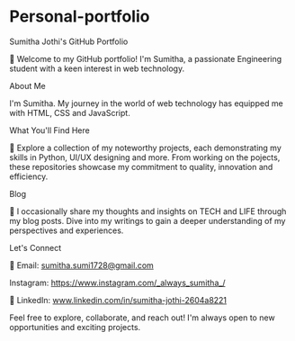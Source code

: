 # Personal-portfolio
Sumitha Jothi's GitHub Portfolio 

👋 Welcome to my GitHub portfolio! I'm Sumitha, a passionate Engineering student with a keen interest in web technology. 

About Me

I'm Sumitha. My journey in the world of web technology has equipped me with HTML, CSS and JavaScript.


What You'll Find Here

🚀 Explore a collection of my noteworthy projects, each demonstrating my skills in Python, UI/UX designing and more.
From working on the pojects, these repositories showcase my commitment to quality, innovation and efficiency.

Blog

📝 I occasionally share my thoughts and insights on TECH and LIFE through my blog posts. Dive into my writings to gain a deeper understanding of my perspectives and experiences.


Let's Connect

📧 Email: sumitha.sumi1728@gmail.com

 Instagram: https://www.instagram.com/_always_sumitha_/

🔗 LinkedIn: www.linkedin.com/in/sumitha-jothi-2604a8221


Feel free to explore, collaborate, and reach out! I'm always open to new opportunities and exciting projects.


